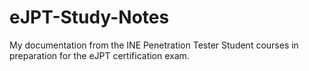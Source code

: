 # eJPT-Study-Notes
My documentation from the INE Penetration Tester Student courses in preparation for the eJPT certification exam.
